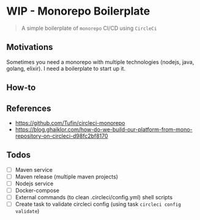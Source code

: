 # WIP - Monorepo Boilerplate

> A simple boilerplate of `monorepo` CI/CD using `CircleCi`

## Motivations

Sometimes you need a monorepo with multiple technologies (nodejs, java, golang, elixir). I need a boilerplate to start up it.

## How-to

## References

- https://github.com/Tufin/circleci-monorepo
- https://blog.ghaiklor.com/how-do-we-build-our-platform-from-mono-repository-on-circleci-d98fc2bf8170

## Todos

- [ ] Maven service
- [ ] Maven release (multiple maven projects)
- [ ] Nodejs service
- [ ] Docker-compose
- [ ] External commands (to clean .circleci/config.yml) shell scripts
- [ ] Create task to validate circleci config (using task `circleci config validate`)
